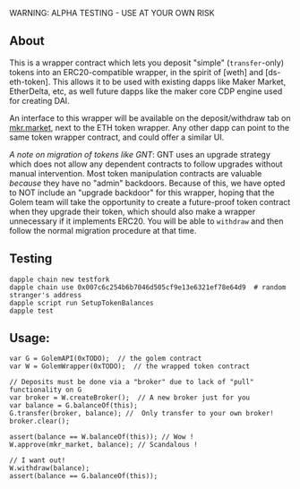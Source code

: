 WARNING: ALPHA TESTING - USE AT YOUR OWN RISK

About
--- 
This is a wrapper contract which lets you deposit "simple" (`transfer`-only) tokens into an ERC20-compatible wrapper, in the spirit of [weth] and [ds-eth-token]. This allows it to be used with existing dapps like Maker Market, EtherDelta, etc, as well future dapps like the maker core CDP engine used for creating DAI.

An interface to this wrapper will be available on the deposit/withdraw tab on [mkr.market](https://mkr.market), next to the ETH token wrapper. Any other dapp can point to the same token wrapper contract, and could offer a similar UI.

*A note on migration of tokens like GNT*: GNT uses an upgrade strategy which does not allow any dependent contracts to follow upgrades without manual intervention. Most token manipulation contracts are valuable *because* they have no "admin" backdoors. Because of this, we have opted to NOT include an "upgrade backdoor" for this wrapper, hoping that the Golem team will take the opportunity to create a future-proof token contract when they upgrade their token, which should also make a wrapper unnecessary if it implements ERC20. You will be able to `withdraw` and then follow the normal migration procedure at that time.

Testing
---
```
dapple chain new testfork
dapple chain use 0x007c6c254b6b7046d505cf9e13e6321ef78e64d9  # random stranger's address
dapple script run SetupTokenBalances
dapple test
```

Usage:
---
```
var G = GolemAPI(0xTODO);  // the golem contract
var W = GolemWrapper(0xTODO);  // the wrapped token contract

// Deposits must be done via a "broker" due to lack of "pull" functionality on G
var broker = W.createBroker();  // A new broker just for you
var balance = G.balanceOf(this);
G.transfer(broker, balance); //  Only transfer to your own broker!
broker.clear();

assert(balance == W.balanceOf(this)); // Wow !
W.approve(mkr_market, balance); // Scandalous !

// I want out!
W.withdraw(balance);
assert(balance == G.balanceOf(this));
```


